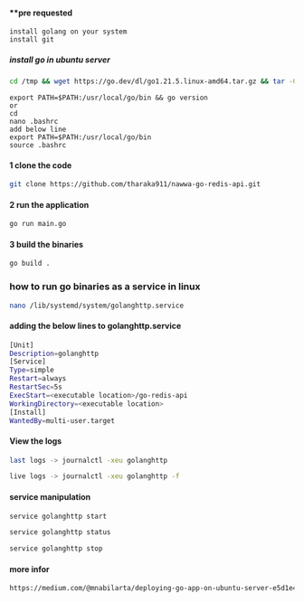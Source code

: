 #### **pre requested
```
install golang on your system
install git
```
##### install go in ubuntu server
```sh
cd /tmp && wget https://go.dev/dl/go1.21.5.linux-amd64.tar.gz && tar -C /usr/local -xzf go1.21.5.linux-amd64.tar.gz
```
```
export PATH=$PATH:/usr/local/go/bin && go version
or
cd
nano .bashrc
add below line
export PATH=$PATH:/usr/local/go/bin
source .bashrc
```
#### 1 clone the code
```sh
git clone https://github.com/tharaka911/nawwa-go-redis-api.git
```
#### 2 run the application
```sh
go run main.go
```
#### 3 build the binaries
```sh
go build .
```
### how to run go binaries as a service in linux

```sh
nano /lib/systemd/system/golanghttp.service
```
#### adding the below lines to golanghttp.service
```sh
[Unit]
Description=golanghttp
[Service]
Type=simple
Restart=always
RestartSec=5s
ExecStart=<executable location>/go-redis-api
WorkingDirectory=<executable location>
[Install]
WantedBy=multi-user.target
```
#### View the logs
```sh
last logs -> journalctl -xeu golanghttp
```
```sh
live logs -> journalctl -xeu golanghttp -f
```
#### service manipulation 
```sh
service golanghttp start
```
```sh
service golanghttp status
```
```sh
service golanghttp stop
```
#### more infor
```sh
https://medium.com/@mnabilarta/deploying-go-app-on-ubuntu-server-e5d1e45162ca
```


